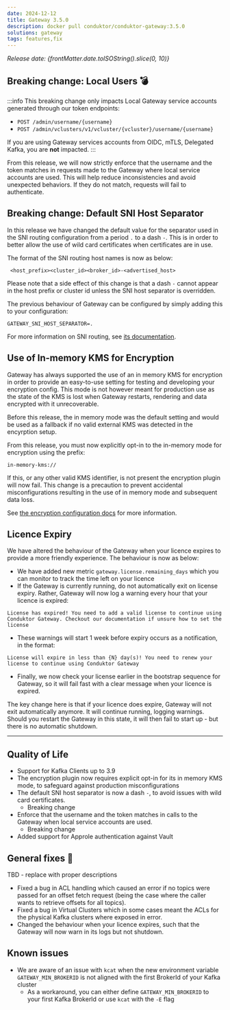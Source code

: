 ```yaml
---
date: 2024-12-12
title: Gateway 3.5.0
description: docker pull conduktor/conduktor-gateway:3.5.0
solutions: gateway
tags: features,fix
---
```


*Release date: {frontMatter.date.toISOString().slice(0, 10)}*

## Breaking change: Local Users 💣
:::info
This breaking change only impacts Local Gateway service accounts generated through our token endpoints:
- `POST /admin/username/{username}`
- `POST /admin/vclusters/v1/vcluster/{vcluster}/username/{username}`

If you are using Gateway services accounts from OIDC, mTLS, Delegated Kafka, you are **not** impacted.
:::

From this release, we will now strictly enforce that the username and the token matches in requests made to the Gateway where local service accounts are used. This will help reduce inconsistencies and avoid unexpected behaviors. If they do not match, requests will fail to authenticate.


## Breaking change: Default SNI Host Separator
In this release we have changed the default value for the separator used in the SNI routing configuration from a period `.` to a dash `-`. This is in order to better allow the use of wild card certificates when certificates are in use.  

The format of the SNI routing host names is now as below:

```properties
 <host_prefix><cluster_id><broker_id>-<advertised_host>
```

Please note that a side effect of this change is that a dash `-` cannot appear in the host prefix or cluster id unless the SNI host separator is overridden.

The previous behaviour of Gateway can be configured by simply adding this to your configuration:

`GATEWAY_SNI_HOST_SEPARATOR=.`

For more information on SNI routing, see [its documentation](/gateway/how-to/sni-routing.md).

## Use of In-memory KMS for Encryption  
Gateway has always supported the use of an in memory KMS for encryption in order to provide an easy-to-use setting for testing and developing your encryption config. This mode is not however meant for production use as the state of the KMS is lost when Gateway restarts, rendering and data encrypted with it unrecoverable.

Before this release, the in memory mode was the default setting and would be used as a fallback if no valid external KMS was detected in the encyrption setup.

From this release, you must now explicitly opt-in to the in-memory mode for encryption using the prefix:

`in-memory-kms://`

If this, or any other valid KMS identifier, is not present the encryption plugin will now fail. This change is a precaution to prevent accidental misconfigurations resulting in the use of in memory mode and subsequent data loss.

See [the encryption configuration docs](/gateway/interceptors/data-security/encryption/encryption-configuration.md) for more information.

## Licence Expiry

We have altered the behaviour of the Gateway when your licence expires to provide a more friendly experience. The behaviour is now as below:

* We have added new metric `gateway.license.remaining_days` which you can monitor to track the time left on your licence
* If the Gateway is currently running, do not automatically exit on license expiry. Rather, Gateway will now log a warning every hour that your licence is expired:

```text
License has expired! You need to add a valid license to continue using Conduktor Gateway. Checkout our documentation if unsure how to set the license
```

* These warnings will start 1 week before expiry occurs as a notification, in the format:

```text
License will expire in less than {N} day(s)! You need to renew your license to continue using Conduktor Gateway
```

* Finally, we now check your license earlier in the bootstrap sequence for Gateway, so it will fail fast with a clear message when your licence is expired.

The key change here is that if your licence does expire, Gateway will not exit automatically anymore. It will continue running, logging warnings. Should you restart the Gateway in this state, it will then fail to start up - but there is no automatic shutdown. 

***

## Quality of Life
- Support for Kafka Clients up to 3.9
- The encryption plugin now requires explicit opt-in for its in memory KMS mode, to safeguard against production misconfigurations 
- The default SNI host separator is now a dash `-`, to avoid issues with wild card certificates.
  - Breaking change
- Enforce that the username and the token matches in calls to the Gateway when local service accounts are used.
  - Breaking change
- Added support for Approle authentication against Vault


## General fixes 🔨
TBD - replace with proper descriptions
- Fixed a bug in ACL handling which caused an error if no topics were passed for an offset fetch request (being the case where the caller wants to retrieve offsets for all topics). 
- Fixed a bug in Virtual Clusters which in some cases meant the ACLs for the physical Kafka clusters where exposed in error.
- Changed the behaviour when your licence expires, such that the Gateway will now warn in its logs but not shutdown.


## Known issues
- We are aware of an issue with `kcat` when the new environment variable `GATEWAY_MIN_BROKERID` is not aligned with the first BrokerId of your Kafka cluster
  - As a workaround, you can either define `GATEWAY_MIN_BROKERID` to your first Kafka BrokerId or use `kcat` with the `-E` flag

